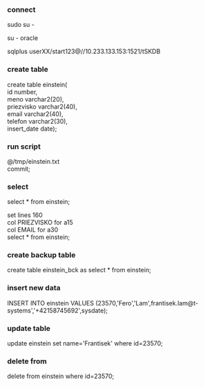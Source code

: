 
### connect

sudo su - <br />
 
su - oracle <br />

sqlplus userXX/start123@//10.233.133.153:1521/tSKDB <br />

### create table

create table einstein( <br />
id number, <br />
meno varchar2(20), <br />
priezvisko varchar2(40), <br />
email varchar2(40), <br />
telefon varchar2(30), <br />
insert_date date); <br />

### run script

@/tmp/einstein.txt <br />
commit; 

### select

select * from einstein; <br />

set lines 160 <br />
col PRIEZVISKO for a15 <br />
col EMAIL for a30 <br />
select * from einstein; <br />

### create backup table

create table einstein_bck as select * from einstein;

### insert new data

INSERT INTO einstein VALUES (23570,'Fero','Lam',frantisek.lam@t-systems','+42158745692',sysdate);

### update table

update einstein set name='Frantisek' where id=23570;

### delete from

delete from einstein where id=23570;










